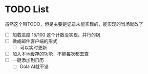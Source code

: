 # TODO List

虽然这个叫TODO，但是主要是记录未能实现的，能实现的当场就改了

* [ ] 加载进度 15/100 这个计数没实现。并行的锅
* [ ] 做成邮件客户端的形式
  * [ ] 可以实时更新
* [ ] 加入本地缓存的功能，不能每次都去查
* [ ] 一键添加到日历
  * [ ] Dola AI就不错
